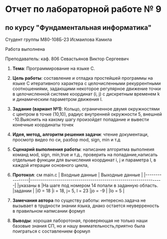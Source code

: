 # Отчет по лабораторной работе № 9
## по курсу "Фундаментальная информатика"

Студент группы М80-108Б-23 Исмаилова Кaмила

Работа выполнена 

Преподаватель: каф. 806 Севастьянов Виктор Сергеевич

1. **Тема**: Программирование на языке C.
2. **Цель работы**: составление и отладка простейшей программы на языке C итеративного характера с целочисленными рекуррентными соотношениями, задающими некоторое регулярное движение точки в целочисленной системе координат (i, j) с дискретным временем k и динамическим параметром движения l.
3. **Задание (вариант №1)**: Кольцо, ограниченное двумя окружностями с центром в точке (10,10), радиус внутренней окружности 5, внешней -10.Выяснить на какому шагу произойдет попадание и вывести конечные координаты точек
4. **Идея, метод, алгоритм решения задачи**: чтение документаци, просмотр видео по си, разбор mod, sign, min и т.д
5. **Сценарий выполнения работы**: написание алгоритма выполнеия команд мod, sign, min,true и т.д., проверить на попадание,написать отдельные функции для вычисления координат i, j и параметра l, в каждой итерации основного цикла,


6. **Протокол**: cм main.c
| Входные данные | Выходные данные | 
|----------------|------------------------------------------------------------------|
|указаны в       |На шаге под номером 14 попали в заданную область. 	        
|задании         |
|i0 = 18         |i = 18, j= 5, l = 23
|jo = -9         | 
|lo = 5          |
7. **Замечания автора** по существу работы: интересно.задача не вызывает в трудности знании языка, днако остается неуверреность в правильном напмсании формул
8. **Выводы**: хорошая лаборотоная, проверяющая не только наши базовые знания СП, но и  нашу внимательность,приятно была поиграться с составлением формул
